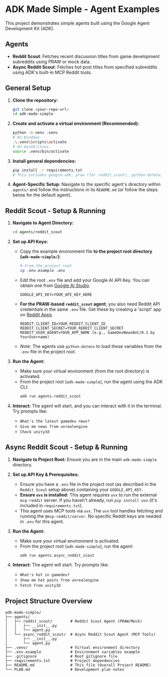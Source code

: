 # ADK Made Simple - Agent Examples

This project demonstrates simple agents built using the Google Agent Development Kit (ADK).

## Agents

-   **Reddit Scout**: Fetches recent discussion titles from game development subreddits using PRAW or mock data.
-   **Async Reddit Scout**: Fetches hot post titles from specified subreddits using ADK's built-in MCP Reddit tools.

## General Setup

1.  **Clone the repository:**

    ```bash
    git clone <your-repo-url>
    cd adk-made-simple
    ```

2.  **Create and activate a virtual environment (Recommended):**

    ```bash
    python -m venv .venv
    # On Windows
    .\.venv\Scripts\activate
    # On macOS/Linux
    source .venv/bin/activate
    ```

3.  **Install general dependencies:**

    ```bash
    pip install -r requirements.txt
    # This includes google-adk, praw (for reddit_scout), python-dotenv, and uvx (for async_reddit_scout).
    ```

4.  **Agent-Specific Setup:** Navigate to the specific agent's directory within `agents/` and follow the instructions in its `README.md` (or follow the steps below for the default agent).

## Reddit Scout - Setup & Running

1.  **Navigate to Agent Directory:**

    ```bash
    cd agents/reddit_scout
    ```

2.  **Set up API Keys:**

    -   Copy the example environment file **to the project root directory (`adk-made-simple/`)**:
        ```bash
        # From the project root
        cp .env.example .env
        ```
    -   Edit the root `.env` file and add your Google AI API Key. You can obtain one from [Google AI Studio](https://aistudio.google.com/app/apikey).
        ```dotenv
        GOOGLE_API_KEY=YOUR_API_KEY_HERE
        ```
    -   **For the PRAW-based `reddit_scout` agent**, you also need Reddit API credentials in the same `.env` file. Get these by creating a 'script' app on [Reddit Apps](https://www.reddit.com/prefs/apps).
        ```dotenv
        REDDIT_CLIENT_ID=YOUR_REDDIT_CLIENT_ID
        REDDIT_CLIENT_SECRET=YOUR_REDDIT_CLIENT_SECRET
        REDDIT_USER_AGENT=YOUR_APP_NAME (e.g., GameDevNewsBot/0.1 by YourUsername)
        ```
    -   _Note:_ The agents use `python-dotenv` to load these variables from the `.env` file in the project root.

3.  **Run the Agent:**

    -   Make sure your virtual environment (from the root directory) is activated.
    -   From the project root (`adk-made-simple`), run the agent using the ADK CLI:
        ```bash
        adk run agents.reddit_scout
        ```

4.  **Interact:** The agent will start, and you can interact with it in the terminal. Try prompts like:
    -   `What's the latest gamedev news?`
    -   `Give me news from unrealengine`
    -   `Check unity3d`

## Async Reddit Scout - Setup & Running

1.  **Navigate to Project Root:** Ensure you are in the main `adk-made-simple` directory.

2.  **Set up API Key & Prerequisites:**

    -   Ensure you have a `.env` file in the project root (as described in the `Reddit Scout` setup above) containing your `GOOGLE_API_KEY`.
    -   **Ensure `uvx` is installed:** This agent requires `uvx` to run the external `mcp-reddit` server. If you haven't already, run `pip install uvx` (it's included in `requirements.txt`).
    -   This agent uses MCP tools via `uvx`. The `uvx` tool handles fetching and running the `@mcp-reddit/server`. No specific Reddit keys are needed in `.env` for this agent.

3.  **Run the Agent:**

    -   Make sure your virtual environment is activated.
    -   From the project root (`adk-made-simple`), run the agent:
        ```bash
        adk run agents.async_reddit_scout
        ```

4.  **Interact:** The agent will start. Try prompts like:
    -   `What's hot in gamedev?`
    -   `Show me hot posts from unrealengine`
    -   `Fetch from unity3d`

## Project Structure Overview

```
adk-made-simple/
├── agents/
│   ├── reddit_scout/        # Reddit Scout Agent (PRAW/Mock)
│   │   ├── __init__.py
│   │   └── agent.py
│   └── async_reddit_scout/  # Async Reddit Scout Agent (MCP Tools)
│       ├── __init__.py
│       └── agent.py
├── .venv/                   # Virtual environment directory
├── .env.example             # Environment variables example
├── .gitignore               # Root gitignore file
├── requirements.txt         # Project dependencies
├── README.md                # This file (Overall Project README)
└── PLAN.md                  # Development plan notes
```
